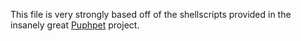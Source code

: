This file is very strongly based off of the shellscripts provided in 
the insanely great [Puphpet](https://puphpet.com/) project.